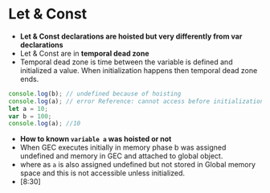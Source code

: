 # Let & Const

* **Let & Const declarations are hoisted but very differently from var declarations**
* Let & Const are in **temporal dead zone**
* Temporal dead zone is time between the variable is defined and initialized a value. When initialization happens then temporal dead zone ends. 

```js
console.log(b); // undefined because of hoisting
console.log(a); // error Reference: cannot access before initialization.
let a = 10;
var b = 100;
console.log(a); //10
```

* **How to known `variable a` was hoisted or not**
* When GEC executes initially in memory phase b was assigned undefined and memory in GEC and attached to global object.
* where as `a` is also assigned undefined but not stored in Global memory space and this is not accessible unless initialized. 
* [8:30]